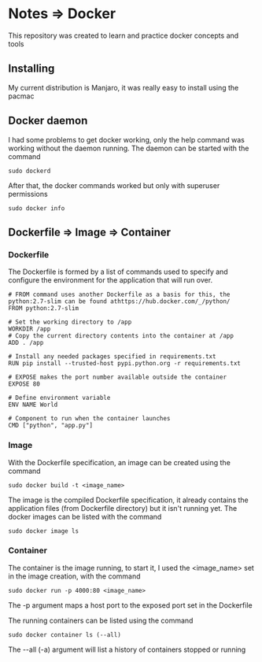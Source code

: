 # Notes => Docker

This repository was created to learn and practice docker concepts and tools

## Installing

My current distribution is Manjaro, it was really easy to install using the pacmac

## Docker daemon

I had some problems to get docker working, only the help command was working without the daemon running.
The daemon can be started with the command
```
sudo dockerd
```
After that, the docker commands worked but only with superuser permissions
```
sudo docker info
```

## Dockerfile => Image => Container

### Dockerfile

The Dockerfile is formed by a list of commands used to specify and configure the environment for the application that will run over.

```docker
# FROM command uses another Dockerfile as a basis for this, the python:2.7-slim can be found athttps://hub.docker.com/_/python/
FROM python:2.7-slim

# Set the working directory to /app
WORKDIR /app
# Copy the current directory contents into the container at /app
ADD . /app

# Install any needed packages specified in requirements.txt
RUN pip install --trusted-host pypi.python.org -r requirements.txt

# EXPOSE makes the port number available outside the container
EXPOSE 80

# Define environment variable
ENV NAME World

# Component to run when the container launches
CMD ["python", "app.py"]
```

### Image

With the Dockerfile specification, an image can be created using the command
```
sudo docker build -t <image_name>
```
The image is the compiled Dockerfile specification, it already contains the application files (from Dockerfile directory) but it isn't running yet. The docker images can be listed with the command
```
sudo docker image ls
```

### Container

The container is the image running, to start it, I used the <image_name> set in the image creation, with the command
```
sudo docker run -p 4000:80 <image_name>
```
The -p argument maps a host port to the exposed port set in the Dockerfile

The running containers can be listed using the command
```
sudo docker container ls (--all)
```
The --all (-a) argument will list a history of containers stopped or running
